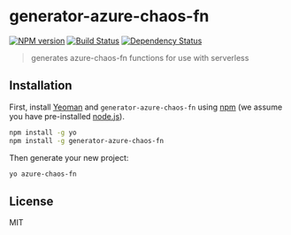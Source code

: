 # generator-azure-chaos-fn

[![NPM version][npm-image]][npm-url] [![Build Status][travis-image]][travis-url] [![Dependency Status][daviddm-image]][daviddm-url]

> generates azure-chaos-fn functions for use with serverless

## Installation

First, install [Yeoman](http://yeoman.io) and `generator-azure-chaos-fn` using [npm](https://www.npmjs.com/) (we assume you have pre-installed [node.js](https://nodejs.org/)).

```bash
npm install -g yo
npm install -g generator-azure-chaos-fn
```

Then generate your new project:

```bash
yo azure-chaos-fn
```

## License

MIT

[npm-image]: https://badge.fury.io/js/generator-azure-chaos-fn.svg
[npm-url]: https://npmjs.org/package/generator-azure-chaos-fn
[travis-image]: https://travis-ci.org/bengreenier/generator-azure-chaos-fn.svg?branch=master
[travis-url]: https://travis-ci.org/bengreenier/generator-azure-chaos-fn
[daviddm-image]: https://david-dm.org/bengreenier/generator-azure-chaos-fn.svg?theme=shields.io
[daviddm-url]: https://david-dm.org/bengreenier/generator-azure-chaos-fn
